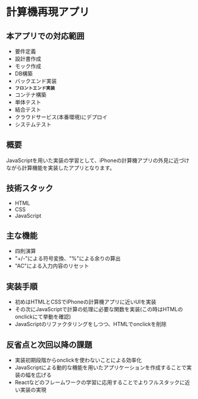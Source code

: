 # 計算機再現アプリ
## 本アプリでの対応範囲
- 要件定義
- 設計書作成
- モック作成
- DB構築
- バックエンド実装
- **`フロントエンド実装`**
- コンテナ構築
- 単体テスト
- 結合テスト
- クラウドサービス(本番環境)にデプロイ
- システムテスト
## 概要
JavaScriptを用いた実装の学習として、iPhoneの計算機アプリの外見に近づけながら計算機能を実装したアプリとなります。
## 技術スタック
- HTML
- CSS
- JavaScript
## 主な機能
- 四則演算
- "+/-"による符号変換、"%"による余りの算出
- "AC"による入力内容のリセット
## 実装手順
- 初めはHTMLとCSSでiPhoneの計算機アプリに近いUIを実装
- その次にJavaScriptで計算の処理に必要な関数を実装(この時はHTMLのonclickにて挙動を確認)
- JavaScriptのリファクタリングをしつつ、HTMLでonclickを削除
## 反省点と次回以降の課題
- 実装初期段階からonclickを使わないことによる効率化
- JavaScriptによる動的な機能を用いたアプリケーションを作成することで実装の幅を広げる
- Reactなどのフレームワークの学習に応用することでよりフルスタックに近い実装の実現